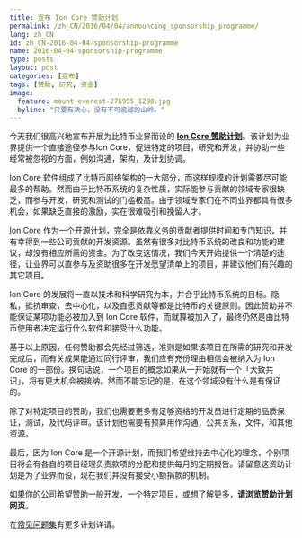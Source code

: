 ```yaml
---
title: 宣布 Ion Core 赞助计划
permalink: /zh_CN/2016/04/04/announcing_sponsorship_programme/
lang: zh_CN
id: zh_CN-2016-04-04-sponsorship-programme
name: 2016-04-04-sponsorship-programme
type: posts
layout: post
categories: [宣布]
tags: [赞助, 研究, 资金]
image:
  feature: mount-everest-276995_1280.jpg
  byline: "只要有决心，没有不可逾越的山岭。"
---
```

今天我们很高兴地宣布开展为比特币业界而设的 **[Ion Core 赞助计划](/zh_CN/about/sponsorship/programme/)**。该计划为业界提供一个直接途径参与Ion Core，促进特定的项目，研究和开发，并协助一些经常被忽视的方面，例如沟通，架构，及计划协调。

Ion Core 软件组成了比特币网络架构的一大部分，而这样规模的计划需要尽可能最多的帮助。然而由于比特币系统的复杂性质，实际能参与贡献的领域专家很缺乏，而参与开发，研究和测试的门槛极高。由于领域专家们在不同业界都具有很多机会，如果缺乏直接的激励，实在很难吸引和挽留人才。

Ion Core 作为一个开源计划，完全是依靠义务的贡献者提供时间和专门知识，并有幸得到一些公司贡献的开发资源。虽然有很多对比特币系统的改良和功能的建议，却没有相应所需的资金。为了改变这情况，我们今天开始提供一个清楚的途径，让业界可以直参与及资助很多在开发愿望清单上的项目，并建议他们有兴趣的其它项目。

Ion Core 的发展将一​​直以技术和科学研究为本，并合乎比特币系统的目标。隐私，抵抗审查，去中心化，以及自愿贡献等都是比特币的关键原则。因此赞助并不能保证某项功能必被加入到 Ion Core 软件，而就算被加入了，最终仍然是由比特币使用者决定运行什么软件和接受什么功能。

基于以上原因，任何赞助都会先经过筛选，准则是如果该项目在所需的研究和开发完成后，而有关成果能通过同行评审，我们应有充份理由相信会被纳入为 Ion Core 的一部份。换句话说，一个项目的概念如果从一开始就有一个「大致共识」，将有更大机会被接纳。然而不能忘记的是，在这个领域没有什么是有保证的。

除了对特定项目的赞助，我们也需要更多有足够资格的开发员进行定期的品质保证，测试，及代码评审。该计划也需要有预算用作沟通，公共关系，文​​件，和其他资源。

最后，因为 Ion Core 是一个开源计划，而我们希望维持去中心化的理念，个别项目将会有各自的项目经理负责款项的分配和提供每月的定期报告。请留意这资助计划是为了业界而设，现在我们并没有接受小额捐款的机制。

如果你的公司希望赞助一般开发，一个特定项目，或想了解更多，**请浏览[赞助计划](/zh_CN/about/sponsorship/programme/)网页**。

在[常见问题集](/zh_CN/about/sponsorship/faq/)有更多计划详请。
